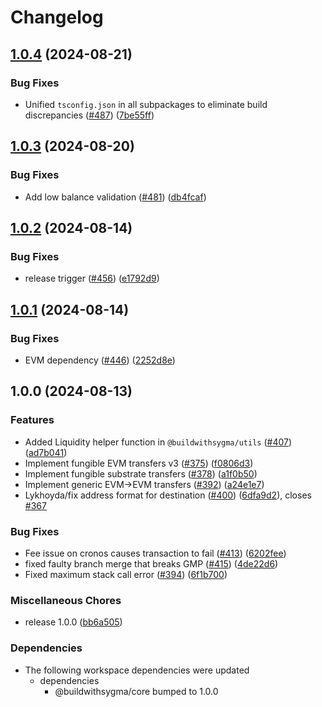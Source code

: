 # Changelog

## [1.0.4](https://github.com/sygmaprotocol/sygma-sdk/compare/evm-v1.0.3...evm-v1.0.4) (2024-08-21)


### Bug Fixes

* Unified `tsconfig.json` in all subpackages to eliminate build discrepancies ([#487](https://github.com/sygmaprotocol/sygma-sdk/issues/487)) ([7be55ff](https://github.com/sygmaprotocol/sygma-sdk/commit/7be55ffed0dc079887ba7bfe11917dda4ddf890b))

## [1.0.3](https://github.com/sygmaprotocol/sygma-sdk/compare/evm-v1.0.2...evm-v1.0.3) (2024-08-20)


### Bug Fixes

* Add low balance validation  ([#481](https://github.com/sygmaprotocol/sygma-sdk/issues/481)) ([db4fcaf](https://github.com/sygmaprotocol/sygma-sdk/commit/db4fcaf879e673674bd5c1cf97b86bab59c4a0ff))

## [1.0.2](https://github.com/sygmaprotocol/sygma-sdk/compare/evm-v1.0.1...evm-v1.0.2) (2024-08-14)


### Bug Fixes

* release trigger ([#456](https://github.com/sygmaprotocol/sygma-sdk/issues/456)) ([e1792d9](https://github.com/sygmaprotocol/sygma-sdk/commit/e1792d9605ff1d51a0a96993e6814e4915ee35e3))

## [1.0.1](https://github.com/sygmaprotocol/sygma-sdk/compare/evm-v1.0.0...evm-v1.0.1) (2024-08-14)


### Bug Fixes

* EVM dependency ([#446](https://github.com/sygmaprotocol/sygma-sdk/issues/446)) ([2252d8e](https://github.com/sygmaprotocol/sygma-sdk/commit/2252d8eadb047bf8a87db9d25fe59d7fed684129))

## 1.0.0 (2024-08-13)


### Features

* Added Liquidity helper function in `@buildwithsygma/utils` ([#407](https://github.com/sygmaprotocol/sygma-sdk/issues/407)) ([ad7b041](https://github.com/sygmaprotocol/sygma-sdk/commit/ad7b041fd0ae510e3b91cf171ed9db15fccc1a2a))
* Implement fungible EVM transfers v3 ([#375](https://github.com/sygmaprotocol/sygma-sdk/issues/375)) ([f0806d3](https://github.com/sygmaprotocol/sygma-sdk/commit/f0806d3eb446c4228ca4956ebfcf498c51d7c406))
* Implement fungible substrate transfers  ([#378](https://github.com/sygmaprotocol/sygma-sdk/issues/378)) ([a1f0b50](https://github.com/sygmaprotocol/sygma-sdk/commit/a1f0b50ea8d90046595d72d876f012cbeb4048f2))
* Implement generic EVM-&gt;EVM transfers ([#392](https://github.com/sygmaprotocol/sygma-sdk/issues/392)) ([a24e1e7](https://github.com/sygmaprotocol/sygma-sdk/commit/a24e1e78c2945458a5891d82c695dc84640c5bdd))
* Lykhoyda/fix address format for destination ([#400](https://github.com/sygmaprotocol/sygma-sdk/issues/400)) ([6dfa9d2](https://github.com/sygmaprotocol/sygma-sdk/commit/6dfa9d238cfd6ab9cade9fae4cd33497d07d5d96)), closes [#367](https://github.com/sygmaprotocol/sygma-sdk/issues/367)


### Bug Fixes

* Fee issue on cronos causes transaction to fail ([#413](https://github.com/sygmaprotocol/sygma-sdk/issues/413)) ([6202fee](https://github.com/sygmaprotocol/sygma-sdk/commit/6202feefd0d40a1397d0e86d91586d0d486b2619))
* fixed faulty branch merge that breaks GMP ([#415](https://github.com/sygmaprotocol/sygma-sdk/issues/415)) ([4de22d6](https://github.com/sygmaprotocol/sygma-sdk/commit/4de22d68327830b8421d53e8e494abfe92fab426))
* Fixed maximum stack call error ([#394](https://github.com/sygmaprotocol/sygma-sdk/issues/394)) ([6f1b700](https://github.com/sygmaprotocol/sygma-sdk/commit/6f1b7004803749477b280f484e2d03d5b930a416))


### Miscellaneous Chores

* release 1.0.0 ([bb6a505](https://github.com/sygmaprotocol/sygma-sdk/commit/bb6a5053d843960f445f0dacebe101745f4d908f))


### Dependencies

* The following workspace dependencies were updated
  * dependencies
    * @buildwithsygma/core bumped to 1.0.0
